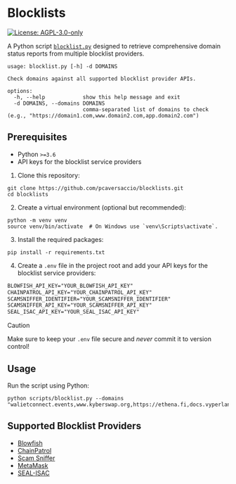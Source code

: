 # Blocklists

[![License: AGPL-3.0-only](https://img.shields.io/badge/License-AGPL--3.0--only-blue)](https://www.gnu.org/licenses/agpl-3.0)

A Python script [`blocklist.py`](./scripts/blocklist.py) designed to retrieve comprehensive domain status reports from multiple blocklist providers.

```console
usage: blocklist.py [-h] -d DOMAINS

Check domains against all supported blocklist provider APIs.

options:
  -h, --help            show this help message and exit
  -d DOMAINS, --domains DOMAINS
                        comma-separated list of domains to check (e.g., "https://domain1.com,www.domain2.com,app.domain2.com")
```

## Prerequisites

- Python `>=3.6`
- API keys for the blocklist service providers

1. Clone this repository:

```console
git clone https://github.com/pcaversaccio/blocklists.git
cd blocklists
```

2. Create a virtual environment (optional but recommended):

```console
python -m venv venv
source venv/bin/activate  # On Windows use `venv\Scripts\activate`.
```

3. Install the required packages:

```console
pip install -r requirements.txt
```

4. Create a `.env` file in the project root and add your API keys for the blocklist service providers:

```txt
BLOWFISH_API_KEY="YOUR_BLOWFISH_API_KEY"
CHAINPATROL_API_KEY="YOUR_CHAINPATROL_API_KEY"
SCAMSNIFFER_IDENTIFIER="YOUR_SCAMSNIFFER_IDENTIFIER"
SCAMSNIFFER_API_KEY="YOUR_SCAMSNIFFER_API_KEY"
SEAL_ISAC_API_KEY="YOUR_SEAL_ISAC_API_KEY"
```

> [!CAUTION]
> Make sure to keep your `.env` file secure and _never_ commit it to version control!

## Usage

Run the script using Python:

```console
python scripts/blocklist.py --domains "walietconnect.events,www.kyberswap.org,https://ethena.fi,docs.vyperlang.org/en/stable"
```

## Supported Blocklist Providers

- [Blowfish](https://blowfish.xyz)
- [ChainPatrol](https://chainpatrol.io)
- [Scam Sniffer](https://www.scamsniffer.io)
- [MetaMask](https://github.com/MetaMask/eth-phishing-detect)
- [SEAL-ISAC](https://isac.securityalliance.org)
